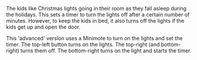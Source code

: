 The kids like Christmas lights going in their room as they fall asleep during the holidays. This sets a timer to turn
the lights off after a certain number of minutes. However, to keep the kids in bed, it also turns off the lights if the
kids get up and open the door.

This 'advanced' version uses a Minimote to turn on the lights and set the timer. The top-left button turns on the
lights. The top-right (and bottom-right) turns them off. The bottom-right turns on the light and starts the timer.
